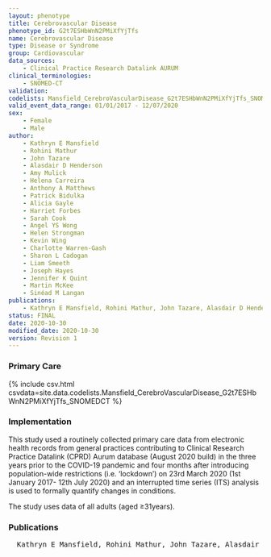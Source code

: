 ```yaml
---
layout: phenotype
title: Cerebrovascular Disease
phenotype_id: G2t7ESHbWnN2PMiXfYjTfs
name: Cerebrovascular Disease                
type: Disease or Syndrome                   
group: Cardiovascular                   			  
data_sources:
    - Clinical Practice Research Datalink AURUM
clinical_terminologies:
    - SNOMED-CT
validation:
codelists: Mansfield_CerebroVascularDisease_G2t7ESHbWnN2PMiXfYjTfs_SNOMEDCT.csv
valid_event_data_range: 01/01/2017 - 12/07/2020
sex:
    - Female
    - Male
author: 
    - Kathryn E Mansfield
    - Rohini Mathur
    - John Tazare
    - Alasdair D Henderson
    - Amy Mulick
    - Helena Carreira
    - Anthony A Matthews
    - Patrick Bidulka
    - Alicia Gayle
    - Harriet Forbes
    - Sarah Cook
    - Angel YS Wong
    - Helen Strongman
    - Kevin Wing
    - Charlotte Warren-Gash
    - Sharon L Cadogan
    - Liam Smeeth
    - Joseph Hayes
    - Jennifer K Quint
    - Martin McKee
    - Sinéad M Langan
publications:
    - Kathryn E Mansfield, Rohini Mathur, John Tazare, Alasdair D Henderson, Amy Mulick, Helena Carreira, Anthony A Matthews, Patrick Bidulka, Alicia Gayle, Harriet Forbes, Sarah Cook, Angel YS Wong, Helen Strongman, Kevin Wing, Charlotte Warren-Gash, Sharon L Cadogan, Liam Smeeth, Joseph Hayes, Jennifer K Quint, Martin McKee, Sinéad M Langan, COVID-19 collateral Indirect acute effects of the pandemic on physical and mental health in the UK. medRxiv (2020).
status: FINAL
date: 2020-10-30
modified_date: 2020-10-30
version: Revision 1
---
```


### Primary Care

{% include csv.html csvdata=site.data.codelists.Mansfield_CerebroVascularDisease_G2t7ESHbWnN2PMiXfYjTfs_SNOMEDCT %}

### Implementation

This study used a routinely collected primary care data from electronic health records from general practices
contributing to Clinical Research Practice Datalink (CPRD) Aurum database (August 2020 build) in the three
years prior to the COVID-19 pandemic and four months after introducing population-wide restrictions (i.e.
‘lockdown’) on 23rd March 2020 (1st January 2017- 12th July 2020) and an interrupted time series (ITS) analysis is used to formally quantify changes in conditions. 

The study uses data of all adults (aged ≥31years).
### Publications

<pre>
  Kathryn E Mansfield, Rohini Mathur, John Tazare, Alasdair D Henderson, Amy Mulick, Helena Carreira, Anthony A Matthews, Patrick Bidulka, Alicia Gayle, Harriet Forbes, Sarah Cook, Angel YS Wong, Helen Strongman, Kevin Wing, Charlotte Warren-Gash, Sharon L Cadogan, Liam Smeeth, Joseph Hayes, Jennifer K Quint, Martin McKee, Sinéad M Langan, "COVID-19 collateral: Indirect acute effects of the pandemic on physical and mental health in the UK." medRxiv (2020).
</pre>
